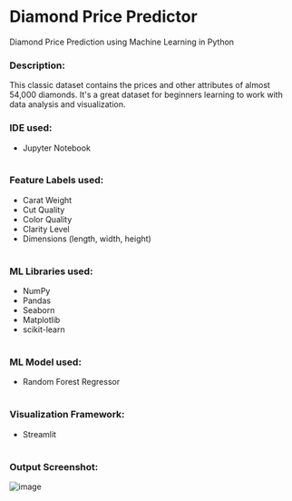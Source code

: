 # Diamond Price Predictor
Diamond Price Prediction using Machine Learning in Python

### Description:
This classic dataset contains the prices and other attributes of almost 54,000 diamonds. It's a great dataset for beginners learning to work with data analysis and visualization.

### IDE used:
<table>
  <ul>
    <li>Jupyter Notebook</li>
  </ul>
</table>

### Feature Labels used:
<table>
  <ul>
    <li>Carat Weight</li>
    <li>Cut Quality</li>
    <li>Color Quality</li>
    <li>Clarity Level</li>
    <li>Dimensions (length, width, height)</li>
  </ul>
</table>

### ML Libraries used:
<table>
  <ul>
    <li>NumPy</li>
    <li>Pandas</li>
    <li>Seaborn</li>
    <li>Matplotlib</li>
    <li>scikit-learn</li>
  </ul>
</table>

### ML Model used:
<table>
  <ul>
    <li>Random Forest Regressor</li>
  </ul>
</table>

### Visualization Framework:
<table>
  <ul>
    <li>Streamlit</li>
  </ul>
</table>

### Output Screenshot:
![image](https://user-images.githubusercontent.com/40735736/198985258-d164c587-c67e-44f1-ae4d-5bd1feb133b5.png)
